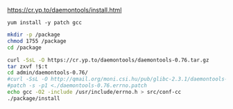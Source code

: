 https://cr.yp.to/daemontools/install.html

```
yum install -y patch gcc
```

```bash
mkdir -p /package
chmod 1755 /package
cd /package
```

```bash
curl -SsL -O https://cr.yp.to/daemontools/daemontools-0.76.tar.gz
tar zxvf !$:t
cd admin/daemontools-0.76/
#curl -SsL -O http://qmail.org/moni.csi.hu/pub/glibc-2.3.1/daemontools-0.76.errno.patch
#patch -s -p1 <./daemontools-0.76.errno.patch
echo gcc -O2 -include /usr/include/errno.h > src/conf-cc
./package/install
```
